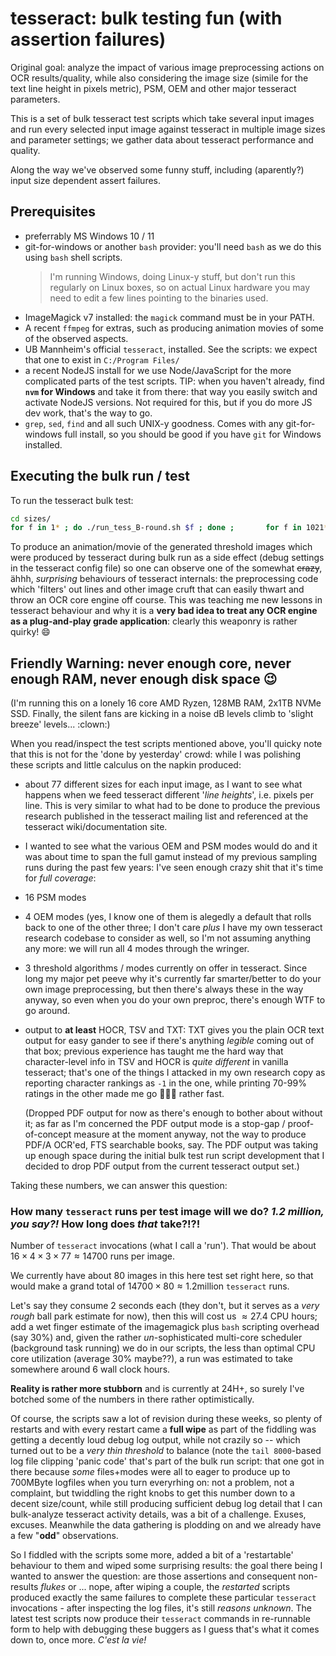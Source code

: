# tesseract: bulk testing fun (with assertion failures)

Original goal: analyze the impact of various image preprocessing actions on OCR results/quality, while also considering the image size (simile for the text line height in pixels metric), PSM, OEM and other major tesseract parameters.

This is a set of bulk tesseract test scripts which take several input images and run every selected input image against tesseract in multiple image sizes and parameter settings; we gather data about tesseract performance and quality.

Along the way we've observed some funny stuff, including (aparently?) input size dependent assert failures.



## Prerequisites

- preferrably MS Windows 10 / 11
- git-for-windows or another `bash` provider: you'll need `bash` as we do this using `bash` shell scripts.
  > I'm running Windows, doing Linux-y stuff, but don't run this regularly on Linux boxes, so on actual Linux hardware you may need to edit a few lines pointing to the binaries used.
- ImageMagick v7 installed: the `magick` command must be in your PATH.
- A recent `ffmpeg` for extras, such as producing animation movies of some of the observed aspects.
- UB Mannheim's official `tesseract`, installed. See the scripts: we expect that one to exist in `C:/Program Files/`
- a recent NodeJS install for we use Node/JavaScript for the more complicated parts of the test scripts. TIP: when you haven't already, find **`nvm` for Windows** and take it from there: that way you easily switch and activate NodeJS versions. Not required for this, but if you do more JS dev work, that's the way to go.
- `grep`, `sed`, `find` and all such UNIX-y goodness. Comes with any git-for-windows full install, so you should be good if you have `git` for Windows installed.


## Executing the bulk run / test

To run the tesseract bulk test:

```sh
cd sizes/
for f in 1* ; do ./run_tess_B-round.sh $f ; done ;       for f in 1021* 1022* 1030* 1038* ; do ./run_tess_round.sh $f ; done
```

To produce an animation/movie of the generated threshold images which were produced by tesseract during bulk run as a side effect (debug settings in the tesseract config file) so one can observe one of the somewhat ~~crazy~~, ähhh, *surprising* behaviours of tesseract internals: the preprocessing code which 'filters' out lines and other image cruft that can easily thwart and throw an OCR core engine off course. This was teaching me new lessons in tesseract behaviour and why it is a **very bad idea to treat any OCR engine as a plug-and-play grade application**: clearly this weaponry is rather quirky! 😄



## Friendly Warning: never enough core, never enough RAM, never enough disk space :wink:

(I'm running this on a lonely 16 core AMD Ryzen, 128MB RAM, 2x1TB NVMe SSD. Finally, the silent fans are kicking in a noise dB levels climb to 'slight breeze' levels... :clown:)

When you read/inspect the test scripts mentioned above, you'll quicky note that this is not for the 'done by yesterday' crowd: while I was polishing these scripts and little calculus on the napkin produced:
- about 77 different sizes for each input image, as I want to see what happens when we feed tesseract different '*line heights*', i.e. pixels per line. This is very similar to what had to be done to produce the previous research published in the tesseract mailing list and referenced at the tesseract wiki/documentation site.
- I wanted to see what the various OEM and PSM modes would do and it was about time to span the full gamut instead of my previous sampling runs during the past few years: I've seen enough crazy shit that it's time for *full coverage*:
- 16 PSM modes
- 4 OEM modes (yes, I know one of them is alegedly a default that rolls back to one of the other three; I don't care *plus* I have my own tesseract research codebase to consider as well, so I'm not assuming anything any more: we will run all 4 modes through the wringer.
- 3 threshold algorithms / modes currently on offer in tesseract. Since long my major pet peeve why it's currently far smarter/better to do your own image preprocessing, but then there's always these in the way anyway, so even when you do your own preproc, there's enough WTF to go around.
- output to **at least** HOCR, TSV and TXT: TXT gives you the plain OCR text output for easy gander to see if there's anything *legible* coming out of that box; previous experience has taught me the hard way that character-level info in TSV and HOCR is *quite different* in vanilla tesseract; that's one of the things I attacked in my own research copy as reporting character rankings as `-1` in the one, while printing 70-99% ratings in the other made me go 🤔🤔🤔 rather fast.

  (Dropped PDF output for now as there's enough to bother about without it; as far as I'm concerned the PDF output mode is a stop-gap / proof-of-concept measure at the moment anyway, not the way to produce PDF/A OCR'ed, FTS searchable books, say. The PDF output was taking up enough space during the initial bulk test run script development that I decided to drop PDF output from the current tesseract output set.)

Taking these numbers, we can answer this question:


### How many `tesseract` runs per test image will we do? *1.2 million, you say?!* How long does *that* take?!?!

Number of `tesseract` invocations (what I call a 'run'). That would be about $16 \times 4 \times 3 \times 77 \approx 14700$ runs per image.

We currently have about 80 images in this here test set right here, so that would make a grand total of $14700 \times 80 \approx 1.2 \text{million}$ `tesseract` runs.

Let's say they consume 2 seconds each (they don't, but it serves as a *very rough* ball park estimate for now), then this will cost us $\approx 27.4$ CPU hours; add a wet finger estimate of the imagemagick plus `bash` scripting overhead (say 30%) and, given the rather *un*-sophisticated multi-core scheduler (background task running) we do in our scripts, the less than optimal CPU core utilization (average 30% maybe??), a run was estimated to take somewhere around 6 wall clock hours.

**Reality is rather more stubborn** and is currently at 24H+, so surely I've botched some of the numbers in there rather optimistically. 

Of course, the scripts saw a lot of revision during these weeks, so plenty of restarts and with every restart came a **full wipe** as part of the fiddling was getting a decently loud debug log output, while not crazily so -- which turned out to be a *very thin threshold* to balance (note the `tail 8000`-based log file clipping 'panic code' that's part of the bulk run script: that one got in there because *some* files+modes were all to eager to produce up to 700MByte logfiles when you turn everyrhing on: not a problem, not a complaint, but twiddling the right knobs to get this number down to a decent size/count, while still producing sufficient debug log detail that I can bulk-analyze tesseract activity details, was a bit of a challenge. Exuses, excuses. Meanwhile the data gathering is plodding on and we already have a few "**odd**" observations.

So I fiddled with the scripts some more, added a bit of a 'restartable' behaviour to them and wiped some surprising results: the goal there being I wanted to answer the question: are those assertions and consequent non-results *flukes* or ... nope, after wiping a couple, the *restarted* scripts produced exactly the same failures to complete these particular `tesseract` invocations - after inspecting the log files, it's still *reasons unknown*. The latest test scripts now produce their `tesseract` commands in re-runnable form to help with debugging these buggers as I guess that's what it comes down to, once more. *C'est la vie!*


  

